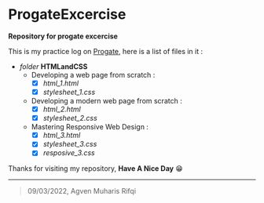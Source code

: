 
# ProgateExcercise

**Repository for progate excercise**

This is my practice log on [Progate](https://progate.com), here is a list of files in it :

- *folder* **HTMLandCSS**
	- Developing a web page from scratch :
		- [x] *html_1.html*
		- [x] *stylesheet_1.css*
	- Developing a modern web page from scratch :
		- [x] *html_2.html*
		- [x] *stylesheet_2.css* 
	- Mastering Responsive Web Design :
		- [x] *html_3.html*
		- [x] *stylesheet_3.css* 
		- [x] *resposive_3.css*

Thanks for visiting my repository, **Have A Nice Day** 😁 

------------------------------------------------------------------------------------

> 09/03/2022, Agven Muharis Rifqi
